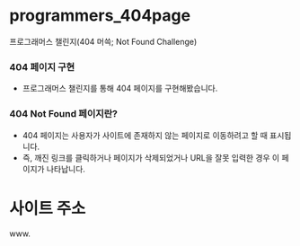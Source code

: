 # programmers_404page
프로그래머스 챌린지(404 머쓱; Not Found Challenge)

### 404 페이지 구현
  - 프로그래머스 챌린지를 통해 404 페이지를 구현해봤습니다.

### 404 Not Found 페이지란?
  - 404 페이지는 사용자가 사이트에 존재하지 않는 페이지로 이동하려고 할 때 표시됩니다.
  - 즉, 깨진 링크를 클릭하거나 페이지가 삭제되었거나 URL을 잘못 입력한 경우 이 페이지가 나타납니다.
  
# 사이트 주소
www.
